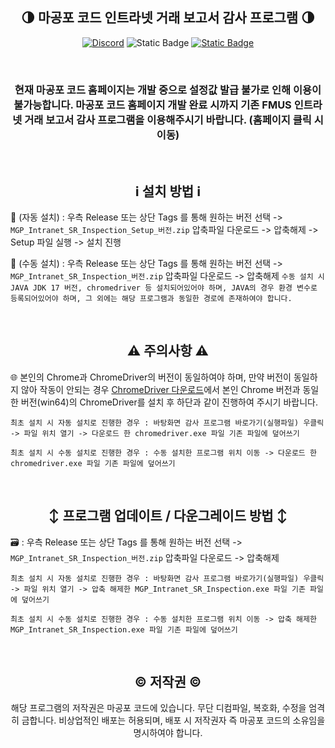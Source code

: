 <div align="center">
 
**🌗 마공포 코드 인트라넷 거래 보고서 감사 프로그램 🌗**
---

[![Discord](https://img.shields.io/discord/920994802579959889?style=flat&logo=discord&logoColor=white&logoSize=auto&label=%EB%94%94%EC%8A%A4%EC%BD%94%EB%93%9C&labelColor=8748E1&color=CF90FF)](https://discord.com/invite/SSwMF9s8ap)
![Static Badge](https://img.shields.io/badge/Release%201.0.0.0-50AF49?style=flat&logo=verizon&logoColor=white&logoSize=auto&label=%EC%B5%9C%EC%8B%A0%20%EB%B2%84%EC%A0%84&labelColor=1A7913)
[![Static Badge](https://img.shields.io/badge/%EC%A0%91%EC%86%8D-6799FF?style=flat&logo=homepage&logoColor=white&logoSize=auto&label=%ED%99%88%ED%8E%98%EC%9D%B4%EC%A7%80&labelColor=3163C9)
](https://magongpo.com)

<br>

### 현재 마공포 코드 홈페이지는 개발 중으로 설정값 발급 불가로 인해 이용이 불가능합니다. 마공포 코드 홈페이지 개발 완료 시까지 기존 FMUS 인트라넷 거래 보고서 감사 프로그램을 이용해주시기 바랍니다. (홈페이지 클릭 시 이동)

<br>

**ℹ️ 설치 방법 ℹ️**
---

</div>

📂 (자동 설치) : 우측 Release 또는 상단 Tags 를 통해 원하는 버전 선택 -> `MGP_Intranet_SR_Inspection_Setup_버전.zip` 압축파일 다운로드 -> 압축해제 -> Setup 파일 실행 -> 설치 진행

📂 (수동 설치) : 우측 Release 또는 상단 Tags 를 통해 원하는 버전 선택 -> `MGP_Intranet_SR_Inspection_버전.zip` 압축파일 다운로드 -> 압축해제 
```수동 설치 시 JAVA JDK 17 버전, chromedriver 등 설치되어있어야 하며, JAVA의 경우 환경 변수로 등록되어있어야 하며, 그 외에는 해당 프로그램과 동일한 경로에 존재하여야 합니다.```

<br>

<div align="center">
  
**⚠️ 주의사항 ⚠️**
---

</div>

🌐 본인의 Chrome과 ChromeDriver의 버전이 동일하여야 하며, 만약 버전이 동일하지 않아 작동이 안되는 경우 [ChromeDriver 다운로드](https://developer.chrome.com/docs/chromedriver/downloads?hl=ko)에서 본인 Chrome 버전과 동일한 버전(win64)의 ChromeDriver를 설치 후 하단과 같이 진행하여 주시기 바랍니다.

`최초 설치 시 자동 설치로 진행한 경우 : 바탕화면 감사 프로그램 바로가기(실행파일) 우클릭 -> 파일 위치 열기 -> 다운로드 한 chromedriver.exe 파일 기존 파일에 덮어쓰기`

`최초 설치 시 수동 설치로 진행한 경우 : 수동 설치한 프로그램 위치 이동 -> 다운로드 한 chromedriver.exe 파일 기존 파일에 덮어쓰기`

<br>

<div align="center">

**↕️ 프로그램 업데이트 / 다운그레이드 방법 ↕️**
---

</div>

🗃️ : 우측 Release 또는 상단 Tags 를 통해 원하는 버전 선택 -> `MGP_Intranet_SR_Inspection_버전.zip` 압축파일 다운로드 -> 압축해제

`최초 설치 시 자동 설치로 진행한 경우 : 바탕화면 감사 프로그램 바로가기(실행파일) 우클릭 -> 파일 위치 열기 -> 압축 해제한 MGP_Intranet_SR_Inspection.exe 파일 기존 파일에 덮어쓰기`

`최초 설치 시 수동 설치로 진행한 경우 : 수동 설치한 프로그램 위치 이동 -> 압축 해제한 MGP_Intranet_SR_Inspection.exe 파일 기존 파일에 덮어쓰기`

 
<br>

<div align="center">

**©️ 저작권 ©️**
---
해당 프로그램의 저작권은 마공포 코드에 있습니다.
무단 디컴파일, 복호화, 수정을 엄격히 금합니다.
비상업적인 배포는 허용되며, 배포 시 저작권자 즉 마공포 코드의 소유임을 명시하여야 합니다.

</div>

